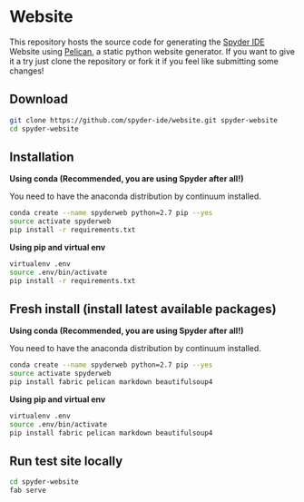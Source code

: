 Website
=======

This repository hosts the source code for generating the [Spyder IDE](http://spyder-ide.org) Website using [Pelican](http://getpelican.com), a static python website generator. If you want to give it a try just clone the repository or fork it if you feel like submitting some changes!

Download 
--------
```bash
git clone https://github.com/spyder-ide/website.git spyder-website
cd spyder-website
```

Installation
------------

**Using conda (Recommended, you are using Spyder after all!)**

You need to have the anaconda distribution by continuum installed.

```bash
conda create --name spyderweb python=2.7 pip --yes 
source activate spyderweb
pip install -r requirements.txt
```

**Using pip and virtual env**

```bash
virtualenv .env
source .env/bin/activate
pip install -r requirements.txt
```

Fresh install (install latest available packages)
-------------------------------------------------

**Using conda (Recommended, you are using Spyder after all!)**

You need to have the anaconda distribution by continuum installed.

```bash
conda create --name spyderweb python=2.7 pip --yes
source activate spyderweb
pip install fabric pelican markdown beautifulsoup4
```

**Using pip and virtual env**

```bash
virtualenv .env
source .env/bin/activate
pip install fabric pelican markdown beautifulsoup4
```

Run test site locally
---------------------

```bash
cd spyder-website
fab serve
```
